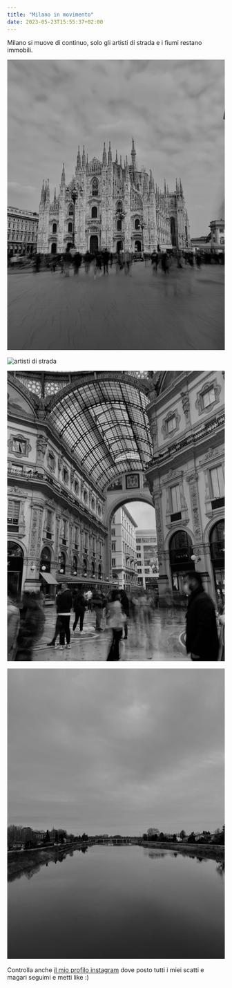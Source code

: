 ```yaml
---
title: "Milano in movimento"
date: 2023-05-23T15:55:37+02:00
---
```


Milano si muove di continuo, solo gli artisti di strada e i fiumi restano immobili.


![duomo di milano](IMG_4417.jpeg "Il duomo")

![artisti di strada](milano.jpeg "L'arte immobile")

![galleria di milano](6.jpeg "La confusione")

![alessandria](IMG_4531.jpeg "La calma")


Controlla anche
[il mio profilo instagram](https://www.instagram.com/annabrzn.git/) dove posto tutti i miei scatti e magari seguimi e metti like :)
